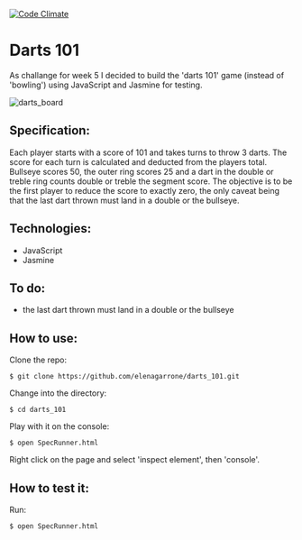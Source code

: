 [![Code Climate](https://codeclimate.com/github/elenagarrone/darts_101/badges/gpa.svg)](https://codeclimate.com/github/elenagarrone/darts_101)

Darts 101
=========
As challange for week 5 I decided to build the 'darts 101' game (instead of 'bowling') using JavaScript and Jasmine for testing.

![darts_board](http://www.patrickchaplin.com/images/faq/dartboard1.gif)

Specification:
--------------

Each player starts with a score of 101 and takes turns to throw 3 darts.  The score for each turn is calculated and deducted from the players total.  Bullseye scores 50, the outer ring scores 25 and a dart in the double or treble ring counts double or treble the segment score.  The objective is to be the first player to reduce the score to exactly zero, the only caveat being that the last dart thrown must land in a double or the bullseye.

Technologies:
-------------
- JavaScript
- Jasmine

To do:
------
- the last dart thrown must land in a double or the bullseye

How to use:
-----------
Clone the repo:
```shell
$ git clone https://github.com/elenagarrone/darts_101.git
```
Change into the directory:
```shell
$ cd darts_101
```
Play with it on the console:
```shell
$ open SpecRunner.html
```
Right click on the page and select 'inspect element', then 'console'.

How to test it:
--------------
Run:
```shell
$ open SpecRunner.html
```
